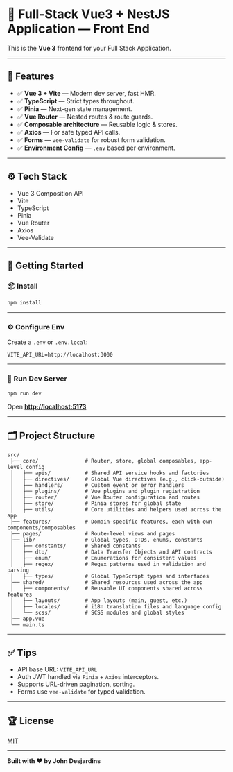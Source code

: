 # 🎨 Full-Stack Vue3 + NestJS Application — Front End

This is the **Vue 3** frontend for your Full Stack Application.

---

## 📌 Features

- ✅ **Vue 3 + Vite** — Modern dev server, fast HMR.
- ✅ **TypeScript** — Strict types throughout.
- ✅ **Pinia** — Next-gen state management.
- ✅ **Vue Router** — Nested routes & route guards.
- ✅ **Composable architecture** — Reusable logic & stores.
- ✅ **Axios** — For safe typed API calls.
- ✅ **Forms** — `vee-validate` for robust form validation.
- ✅ **Environment Config** — `.env` based per environment.

---

## ⚙️ Tech Stack

- Vue 3 Composition API
- Vite
- TypeScript
- Pinia
- Vue Router
- Axios
- Vee-Validate

---

## 🚀 Getting Started

### 📦 Install

```bash
npm install
```

---

### ⚙️ Configure Env

Create a `.env` or `.env.local`:

```env
VITE_API_URL=http://localhost:3000
```

---

### 🏃 Run Dev Server

```bash
npm run dev
```

Open **[http://localhost:5173](http://localhost:5173)**

---

## 🗂️ Project Structure

```plaintext
src/
 ├── core/               # Router, store, global composables, app-level config
 │   ├── apis/           # Shared API service hooks and factories
 │   ├── directives/     # Global Vue directives (e.g., click-outside)
 │   ├── handlers/       # Custom event or error handlers
 │   ├── plugins/        # Vue plugins and plugin registration
 │   ├── router/         # Vue Router configuration and routes
 │   ├── store/          # Pinia stores for global state
 │   ├── utils/          # Core utilities and helpers used across the app
 ├── features/           # Domain-specific features, each with own components/composables
 ├── pages/              # Route-level views and pages
 ├── lib/                # Global types, DTOs, enums, constants
 │   ├── constants/      # Shared constants
 │   ├── dto/            # Data Transfer Objects and API contracts
 │   ├── enum/           # Enumerations for consistent values
 │   ├── regex/          # Regex patterns used in validation and parsing
 │   ├── types/          # Global TypeScript types and interfaces
 ├── shared/             # Shared resources used across the app
 │   ├── components/     # Reusable UI components shared across features
 │   ├── layouts/        # App layouts (main, guest, etc.)
 │   ├── locales/        # i18n translation files and language config
 │   └── scss/           # SCSS modules and global styles
 ├── app.vue
 └── main.ts
```

---

## ✅ Tips

- API base URL: `VITE_API_URL`
- Auth JWT handled via `Pinia` + `Axios` interceptors.
- Supports URL-driven pagination, sorting.
- Forms use `vee-validate` for typed validation.

---

## 🏆 License

[MIT](../LICENSE)

---

**Built with ❤️ by John Desjardins**
